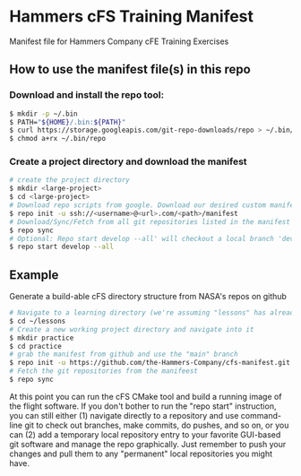 #  Hammers cFS Training Manifest
Manifest file for Hammers Company cFE Training Exercises 


## How to use the manifest file(s) in this repo

### Download and install the repo tool:

```bash
$ mkdir -p ~/.bin
$ PATH="${HOME}/.bin:${PATH}"
$ curl https://storage.googleapis.com/git-repo-downloads/repo > ~/.bin/repo
$ chmod a+rx ~/.bin/repo
```

### Create a project directory and download the manifest
```bash
# create the project directory
$ mkdir <large-project> 
$ cd <large-project>
# Download repo scripts from google. Download our desired custom manifest
$ repo init -u ssh://<username>@<url>.com/<path>/manifest 
# Download/Sync/Fetch from all git repositories listed in the manifest
$ repo sync 
# Optional: Repo start develop --all' will checkout a local branch 'develop' in each git repository
$ repo start develop --all
```

## Example

Generate a build-able cFS directory structure from NASA's repos on github 
```bash
# Navigate to a learning directory (we're assuming "lessons" has already been created for this example)
$ cd ~/lessons
# Create a new working project directory and navigate into it
$ mkdir practice
$ cd practice
# grab the manifest from github and use the "main" branch
$ repo init -u https://github.com/the-Hammers-Company/cfs-manifest.git -b main
# Fetch the git repositories from the manifeest
$ repo sync
```
At this point you can run the cFS CMake tool and build a running image of the flight software.  If you don't bother to run the "repo start" instruction, you can still either (1) navigate directly to a repository and use command-line git to check out branches, make commits, do pushes, and so on, or you can (2) add a temporary local repository entry to your favorite GUI-based git software and manage the repo graphically.
Just remember to push your changes and pull them to any "permanent" local repositories you might have.


